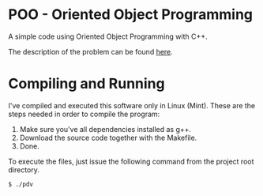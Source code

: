 # POO - Oriented Object Programming

A simple code using Oriented Object Programming with C++.

The description of the problem can be found [here](ROTEIRO_-_PDV.pdf).

# Compiling and Running

I've compiled and executed this software only in Linux (Mint). These are the steps needed in order to compile the program:

1. Make sure you've all dependencies installed as g++.
2. Download the source code together with the Makefile.
3. Done.

To execute the files, just issue the following command from the project root directory.

    $ ./pdv 

